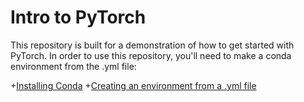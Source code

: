 # Intro to PyTorch
This repository is built for a demonstration of how to get started with PyTorch. In order to use this repository, you'll need to make a conda environment from the .yml file:

+[Installing Conda](https://conda.io/projects/conda/en/latest/user-guide/install/index.html)
+[Creating an environment from a .yml file](https://stackoverflow.com/questions/48016351/how-to-make-new-anaconda-env-from-yml-file)


